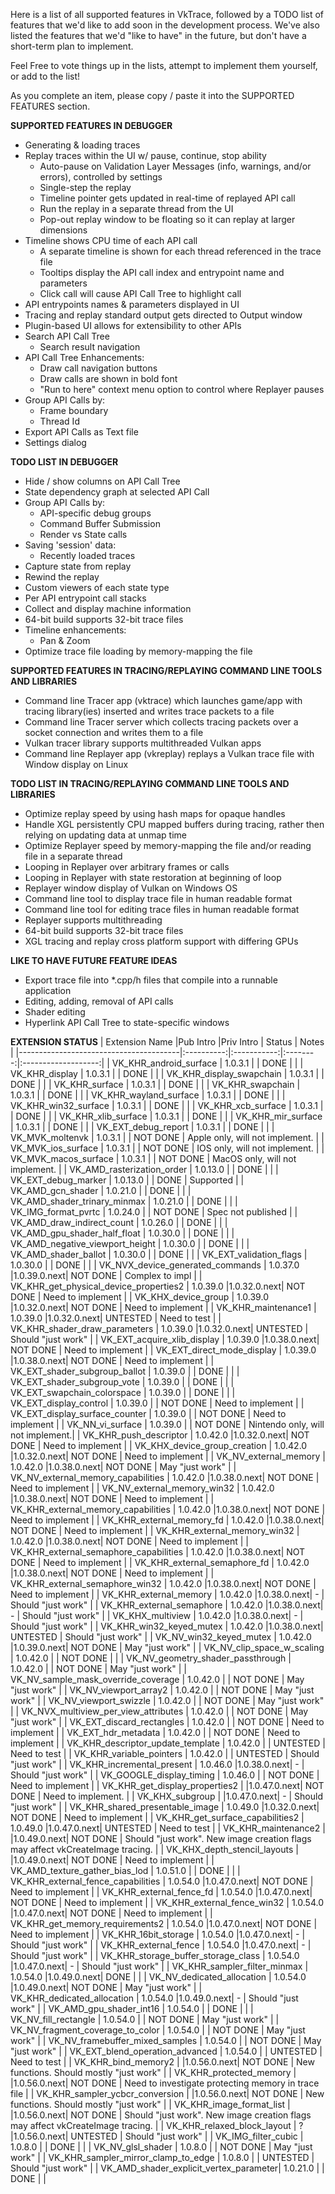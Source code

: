 Here is a list of all supported features in VkTrace, followed by a TODO list of features that we'd like to add soon in the development process. We've also listed the features that we'd "like to have" in the future, but don't have a short-term plan to implement. 

Feel Free to vote things up in the lists, attempt to implement them yourself, or add to the list!

As you complete an item, please copy / paste it into the SUPPORTED FEATURES section.

**SUPPORTED FEATURES IN DEBUGGER**
* Generating & loading traces
* Replay traces within the UI w/ pause, continue, stop ability
  * Auto-pause on Validation Layer Messages (info, warnings, and/or errors), controlled by settings
  * Single-step the replay
  * Timeline pointer gets updated in real-time of replayed API call
  * Run the replay in a separate thread from the UI
  * Pop-out replay window to be floating so it can replay at larger dimensions
* Timeline shows CPU time of each API call
  * A separate timeline is shown for each thread referenced in the trace file
  * Tooltips display the API call index and entrypoint name and parameters
  * Click call will cause API Call Tree to highlight call
* API entrypoints names & parameters displayed in UI
* Tracing and replay standard output gets directed to Output window
* Plugin-based UI allows for extensibility to other APIs
* Search API Call Tree
  * Search result navigation
* API Call Tree Enhancements:
  * Draw call navigation buttons
  * Draw calls are shown in bold font
  * "Run to here" context menu option to control where Replayer pauses
* Group API Calls by:
  * Frame boundary
  * Thread Id
* Export API Calls as Text file
* Settings dialog

**TODO LIST IN DEBUGGER**
* Hide / show columns on API Call Tree
* State dependency graph at selected API Call
* Group API Calls by:
  * API-specific debug groups
  * Command Buffer Submission
  * Render vs State calls
* Saving 'session' data:
  * Recently loaded traces
* Capture state from replay
* Rewind the replay
* Custom viewers of each state type
* Per API entrypoint call stacks
* Collect and display machine information
* 64-bit build supports 32-bit trace files
* Timeline enhancements:
  * Pan & Zoom
* Optimize trace file loading by memory-mapping the file

**SUPPORTED FEATURES IN TRACING/REPLAYING COMMAND LINE TOOLS AND LIBRARIES**
* Command line Tracer app (vktrace) which launches game/app with tracing library(ies) inserted and writes trace packets to a file
* Command line Tracer server which collects tracing packets over a socket connection and writes them to a file
* Vulkan tracer library supports multithreaded Vulkan apps
* Command line Replayer app (vkreplay) replays a Vulkan trace file with Window display on Linux

**TODO LIST IN TRACING/REPLAYING COMMAND LINE TOOLS AND LIBRARIES**
* Optimize replay speed by using hash maps for opaque handles
* Handle XGL persistently CPU mapped buffers during tracing, rather then relying on updating data at unmap time
* Optimize Replayer speed by memory-mapping the file and/or reading file in a separate thread
* Looping in Replayer over arbitrary frames or calls
* Looping in Replayer with state restoration at beginning of loop
* Replayer window display of Vulkan on Windows OS
* Command line tool to display trace file in human readable format
* Command line tool for editing trace files in human readable format
* Replayer supports multithreading
* 64-bit build supports 32-bit trace files
* XGL tracing and replay cross platform support with differing GPUs

**LIKE TO HAVE FUTURE FEATURE IDEAS**
* Export trace file into *.cpp/h files that compile into a runnable application
* Editing, adding, removal of API calls
* Shader editing
* Hyperlink API Call Tree to state-specific windows


**EXTENSION STATUS**
| Extension Name                         |Pub Intro |Priv Intro   | Status   | Notes               |
|----------------------------------------|:----------:|:-----------:|:--------:|:-------------------:|
| VK_KHR_android_surface                 | 1.0.3.1  |             | DONE     |                     |
| VK_KHR_display                         | 1.0.3.1  |             | DONE     |                     |
| VK_KHR_display_swapchain               | 1.0.3.1  |             | DONE     |                     |
| VK_KHR_surface                         | 1.0.3.1  |             | DONE     |                     |
| VK_KHR_swapchain                       | 1.0.3.1  |             | DONE     |                     |
| VK_KHR_wayland_surface                 | 1.0.3.1  |             | DONE     |                     |
| VK_KHR_win32_surface                   | 1.0.3.1  |             | DONE     |                     |
| VK_KHR_xcb_surface                     | 1.0.3.1  |             | DONE     |                     |
| VK_KHR_xlib_surface                    | 1.0.3.1  |             | DONE     |                     |
| VK_KHR_mir_surface                     | 1.0.3.1  |             | DONE     |                     |
| VK_EXT_debug_report                    | 1.0.3.1  |             | DONE     |                     |
| VK_MVK_moltenvk                        | 1.0.3.1  |             | NOT DONE | Apple only, will not implement. |
| VK_MVK_ios_surface                     | 1.0.3.1  |             | NOT DONE | IOS only, will not implement.   |
| VK_MVK_macos_surface                   | 1.0.3.1  |             | NOT DONE | MacOS only, will not implement. |
| VK_AMD_rasterization_order             | 1.0.13.0 |             | DONE     |                     |
| VK_EXT_debug_marker                    | 1.0.13.0 |             | DONE     | Supported           |
| VK_AMD_gcn_shader                      | 1.0.21.0 |             | DONE     |                     |
| VK_AMD_shader_trinary_minmax           | 1.0.21.0 |             | DONE     |                     |
| VK_IMG_format_pvrtc                    | 1.0.24.0 |             | NOT DONE | Spec not published  |
| VK_AMD_draw_indirect_count             | 1.0.26.0 |             | DONE     |                     |
| VK_AMD_gpu_shader_half_float           | 1.0.30.0 |             | DONE     |                     |
| VK_AMD_negative_viewport_height        | 1.0.30.0 |             | DONE     |                     |
| VK_AMD_shader_ballot                   | 1.0.30.0 |             | DONE     |                     |
| VK_EXT_validation_flags                | 1.0.30.0 |             | DONE     |                     |
| VK_NVX_device_generated_commands       | 1.0.37.0 |1.0.39.0.next| NOT DONE | Complex to impl     |
| VK_KHR_get_physical_device_properties2 | 1.0.39.0 |1.0.32.0.next| NOT DONE | Need to implement   |
| VK_KHX_device_group                    | 1.0.39.0 |1.0.32.0.next| NOT DONE | Need to implement   |
| VK_KHR_maintenance1                    | 1.0.39.0 |1.0.32.0.next| UNTESTED | Need to test        |
| VK_KHR_shader_draw_parameters          | 1.0.39.0 |1.0.32.0.next| UNTESTED | Should "just work"  |
| VK_EXT_acquire_xlib_display            | 1.0.39.0 |1.0.38.0.next| NOT DONE | Need to implement   |
| VK_EXT_direct_mode_display             | 1.0.39.0 |1.0.38.0.next| NOT DONE | Need to implement   |
| VK_EXT_shader_subgroup_ballot          | 1.0.39.0 |             | DONE     |                     |
| VK_EXT_shader_subgroup_vote            | 1.0.39.0 |             | DONE     |                     |
| VK_EXT_swapchain_colorspace            | 1.0.39.0 |             | DONE     |                     |
| VK_EXT_display_control                 | 1.0.39.0 |             | NOT DONE | Need to implement   |
| VK_EXT_display_surface_counter         | 1.0.39.0 |             | NOT DONE | Need to implement   |
| VK_NN_vi_surface                       | 1.0.39.0 |             | NOT DONE | Nintendo only, will not implement.|
| VK_KHR_push_descriptor                 | 1.0.42.0 |1.0.32.0.next| NOT DONE | Need to implement   |
| VK_KHX_device_group_creation           | 1.0.42.0 |1.0.32.0.next| NOT DONE | Need to implement   |
| VK_NV_external_memory                  | 1.0.42.0 |1.0.38.0.next| NOT DONE | May "just work"     |
| VK_NV_external_memory_capabilities     | 1.0.42.0 |1.0.38.0.next| NOT DONE | Need to implement   |
| VK_NV_external_memory_win32            | 1.0.42.0 |1.0.38.0.next| NOT DONE | Need to implement   |
| VK_KHR_external_memory_capabilities    | 1.0.42.0 |1.0.38.0.next| NOT DONE | Need to implement   |
| VK_KHR_external_memory_fd              | 1.0.42.0 |1.0.38.0.next| NOT DONE | Need to implement   |
| VK_KHR_external_memory_win32           | 1.0.42.0 |1.0.38.0.next| NOT DONE | Need to implement   |
| VK_KHR_external_semaphore_capabilities | 1.0.42.0 |1.0.38.0.next| NOT DONE | Need to implement   |
| VK_KHR_external_semaphore_fd           | 1.0.42.0 |1.0.38.0.next| NOT DONE | Need to implement   |
| VK_KHR_external_semaphore_win32        | 1.0.42.0 |1.0.38.0.next| NOT DONE | Need to implement   |
| VK_KHR_external_memory                 | 1.0.42.0 |1.0.38.0.next| -        | Should "just work"  |
| VK_KHR_external_semaphore              | 1.0.42.0 |1.0.38.0.next| -        | Should "just work"  |
| VK_KHX_multiview                       | 1.0.42.0 |1.0.38.0.next| -        | Should "just work"  |
| VK_KHR_win32_keyed_mutex               | 1.0.42.0 |1.0.38.0.next| UNTESTED | Should "just work"  |
| VK_NV_win32_keyed_mutex                | 1.0.42.0 |1.0.39.0.next| NOT DONE | May "just work"     |
| VK_NV_clip_space_w_scaling             | 1.0.42.0 |             | NOT DONE |                     |
| VK_NV_geometry_shader_passthrough      | 1.0.42.0 |             | NOT DONE | May "just work"     |
| VK_NV_sample_mask_override_coverage    | 1.0.42.0 |             | NOT DONE | May "just work"     |
| VK_NV_viewport_array2                  | 1.0.42.0 |             | NOT DONE | May "just work"     |
| VK_NV_viewport_swizzle                 | 1.0.42.0 |             | NOT DONE | May "just work"     |
| VK_NVX_multiview_per_view_attributes   | 1.0.42.0 |             | NOT DONE | May "just work"     |
| VK_EXT_discard_rectangles              | 1.0.42.0 |             | NOT DONE | Need to implement   |
| VK_EXT_hdr_metadata                    | 1.0.42.0 |             | NOT DONE | Need to implement   |
| VK_KHR_descriptor_update_template      | 1.0.42.0 |             | UNTESTED | Need to test        |
| VK_KHR_variable_pointers               | 1.0.42.0 |             | UNTESTED | Should "just work"  |
| VK_KHR_incremental_present             | 1.0.46.0 |1.0.38.0.next| -        | Should "just work"  |
| VK_GOOGLE_display_timing               | 1.0.46.0 |             | NOT DONE | Need to implement   |
| VK_KHR_get_display_properties2         |          |1.0.47.0.next| NOT DONE | Need to implement.  |
| VK_KHX_subgroup                        |          |1.0.47.0.next| -        | Should "just work"  |
| VK_KHR_shared_presentable_image        | 1.0.49.0 |1.0.32.0.next| NOT DONE | Need to implement   |
| VK_KHR_get_surface_capabilities2       | 1.0.49.0 |1.0.47.0.next| UNTESTED | Need to test        |
| VK_KHR_maintenance2                    |          |1.0.49.0.next| NOT DONE | Should "just work". New image creation flags may affect vkCreateImage tracing. |
| VK_KHX_depth_stencil_layouts           |          |1.0.49.0.next| NOT DONE | Need to implement   |
| VK_AMD_texture_gather_bias_lod         | 1.0.51.0 |             | DONE     |                     |
| VK_KHR_external_fence_capabilities     | 1.0.54.0 |1.0.47.0.next| NOT DONE | Need to implement   |
| VK_KHR_external_fence_fd               | 1.0.54.0 |1.0.47.0.next| NOT DONE | Need to implement   |
| VK_KHR_external_fence_win32            | 1.0.54.0 |1.0.47.0.next| NOT DONE | Need to implement   |
| VK_KHR_get_memory_requirements2        | 1.0.54.0 |1.0.47.0.next| NOT DONE | Need to implement   |
| VK_KHR_16bit_storage                   | 1.0.54.0 |1.0.47.0.next| -        | Should "just work"  |
| VK_KHR_external_fence                  | 1.0.54.0 |1.0.47.0.next| -        | Should "just work"  |
| VK_KHR_storage_buffer_storage_class    | 1.0.54.0 |1.0.47.0.next| -        | Should "just work"  |
| VK_KHR_sampler_filter_minmax           | 1.0.54.0 |1.0.49.0.next| DONE     |                     |
| VK_NV_dedicated_allocation             | 1.0.54.0 |1.0.49.0.next| NOT DONE | May "just work"     |
| VK_KHR_dedicated_allocation            | 1.0.54.0 |1.0.49.0.next| -        | Should "just work"  |
| VK_AMD_gpu_shader_int16                | 1.0.54.0 |             | DONE     |                     |
| VK_NV_fill_rectangle                   | 1.0.54.0 |             | NOT DONE | May "just work"     |
| VK_NV_fragment_coverage_to_color       | 1.0.54.0 |             | NOT DONE | May "just work"     |
| VK_NV_framebuffer_mixed_samples        | 1.0.54.0 |             | NOT DONE | May "just work"     |
| VK_EXT_blend_operation_advanced        | 1.0.54.0 |             | UNTESTED | Need to test        |
| VK_KHR_bind_memory2                    |          |1.0.56.0.next| NOT DONE | New functions. Should mostly "just work" |
| VK_KHR_protected_memory                |          |1.0.56.0.next| NOT DONE | Need to investigate protecting memory in trace file |
| VK_KHR_sampler_ycbcr_conversion        |          |1.0.56.0.next| NOT DONE | New functions. Should mostly "just work" |
| VK_KHR_image_format_list               |          |1.0.56.0.next| NOT DONE | Should "just work". New image creation flags may affect vkCreateImage tracing. |
| VK_KHR_relaxed_block_layout            | ?        |1.0.56.0.next| UNTESTED | Should "just work"  |
| VK_IMG_filter_cubic                    | 1.0.8.0  |             | DONE     |                     |
| VK_NV_glsl_shader                      | 1.0.8.0  |             | NOT DONE | May "just work"     |
| VK_KHR_sampler_mirror_clamp_to_edge    | 1.0.8.0  |             | UNTESTED | Should "just work"  |
| VK_AMD_shader_explicit_vertex_parameter| 1.0.21.0 |             | DONE     |                     |
